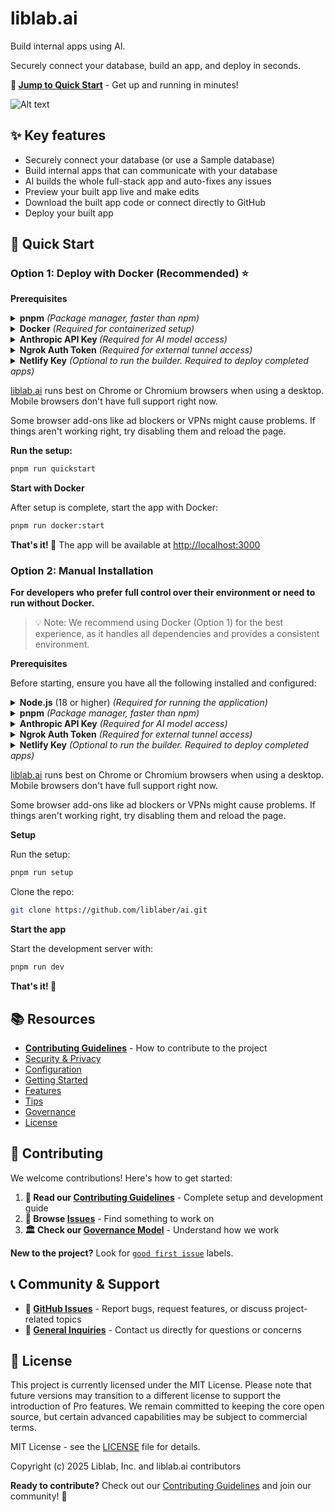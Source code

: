 # liblab.ai

Build internal apps using AI.

Securely connect your database, build an app, and deploy in seconds.

**🚀 [Jump to Quick Start](#-quick-start)** - Get up and running in minutes!

![Alt text](https://github.com/liblaber/ai/raw/main/assets/videos/liblab-ai-preview.gif)

## **✨ Key features**

- Securely connect your database (or use a Sample database)
- Build internal apps that can communicate with your database
- AI builds the whole full-stack app and auto-fixes any issues
- Preview your built app live and make edits
- Download the built app code or connect directly to GitHub
- Deploy your built app

## **🚀 Quick Start**

### **Option 1: Deploy with Docker (Recommended) ⭐**

**Prerequisites**

<details>
  <summary><b>pnpm</b> <em>(Package manager, faster than npm)</em></summary>

```bash
# Install pnpm globally
npm install -g pnpm

# Verify installation
pnpm --version
```

</details>

<details>
  <summary><b>Docker</b> <em>(Required for containerized setup)</em></summary>

Install Docker Desktop from [docker.com/get-started](https://www.docker.com/get-started/)

**Verify the Installation**

```bash
docker --version
docker-compose --version
```

</details>

<details>
  <summary><b>Anthropic API Key </b><em>(Required for AI model access)</em></summary>

<strong>Step 1: Create an Anthropic Account</strong>

1. Go to [console.anthropic.com/signup](https://console.anthropic.com/signup)
2. Create an account
3. Verify your email

<strong>Step 2: Generate an API Key</strong> 4. Go to [console.anthropic.com/settings/keys](https://console.anthropic.com/settings/keys) 5. Click "Create Key" 6. Give it a name (e.g., "liblab-ai") 7. Copy the API key (starts with `sk-ant-`)

<strong>Step 3: Save your API Key</strong>
Add this to your `.env` file during setup, but keep it handy:

```bash
ANTHROPIC_API_KEY=sk-ant-your-api-key-here
```

</details>

<details>
  <summary><b>Ngrok Auth Token</b> <em>(Required for external tunnel access)</em></summary>

<strong>Step 1: Create Ngrok Account</strong>

1. Go to [ngrok.com](https://ngrok.com/)
2. Sign up for a free account
3. Verify your email

<strong>Step 2: Get Your Auth Token</strong> 4. After logging in, go to [dashboard.ngrok.com/get-started/your-authtoken](https://dashboard.ngrok.com/get-started/your-authtoken) 5. Copy your authtoken (long alphanumeric string)

<strong>Step 3: Save Your Auth Token</strong>
Add this to your `.env` file during setup, but keep it handy:

```bash
NGROK_AUTHTOKEN=your-ngrok-authtoken-here
```

</details>

<details>
  <summary><b>Netlify Key</b> <em>(Optional to run the builder. Required to deploy completed apps)</em></summary>

<strong>Step 1: Create a Netlify account</strong>

1. Go to [netlify.com](https://netlify.com/)
2. Sign up for a free account

<strong>Step 2: Generate an auth token</strong> 3. Go to User Settings &gt; Applications &gt; New access token 4. Generate and copy your token

<strong>Step 3: Add the token to your .env file</strong>

```bash
NETLIFY_AUTH_TOKEN=your-token-here
```

Once configured, you can deploy any app you generate through liblab.ai to Netlify using the deploy option in the UI.

</details>

[liblab.ai](http://liblab.ai/) runs best on Chrome or Chromium browsers when using a desktop. Mobile browsers don't have full support right now.

Some browser add-ons like ad blockers or VPNs might cause problems. If things aren't working right, try disabling them and reload the page.

**Run the setup:**

```bash
pnpm run quickstart
```

**Start with Docker**

After setup is complete, start the app with Docker:

```bash
pnpm run docker:start
```

**That's it! 🎉** The app will be available at [http://localhost:3000](http://localhost:3000/)

### **Option 2: Manual Installation**

**For developers who prefer full control over their environment or need to run without Docker.**

> 💡 Note: We recommend using Docker (Option 1) for the best experience, as it handles all dependencies and provides a consistent environment.

**Prerequisites**

Before starting, ensure you have all the following installed and configured:

<details>
  <summary><b>Node.js</b> (18 or higher) <em>(Required for running the application)</em></summary>

<strong>Option A: Single version of Node, using Homebrew (Recommended for most users)</strong>

```bash
# Install Homebrew if you don't have it
/bin/bash -c "$(curl -fsSL https://raw.githubusercontent.com/Homebrew/install/HEAD/install.sh)"

# Install Node.js
brew install node
```

<strong>Option B: Using Node Version Manager (Recommended for developers)</strong>

```bash
# Install Homebrew if you don't have it
/bin/bash -c "$(curl -fsSL https://raw.githubusercontent.com/Homebrew/install/HEAD/install.sh)"

# Install NVM
brew install nvm

# To make the nvm command available, restart your terminal or run:
source ~/.zshrc  # or source ~/.bashrc

# Install latest stable Node.js
nvm install --lts
```

Verify Installation

```bash
node --version  # Should show v18.x.x or higher
npm --version   # Should show version number
```

</details>

<details>
  <summary><b>pnpm</b> <em>(Package manager, faster than npm)</em></summary>

```bash
# Install pnpm globally
npm install -g pnpm

# Verify installation
pnpm --version
```

</details>

<details>
  <summary><b>Anthropic API Key</b> <em>(Required for AI model access)</em></summary>

<strong>Step 1: Create an Anthropic Account</strong>

1. Go to [console.anthropic.com/signup](https://console.anthropic.com/signup)
2. Create an account
3. Verify your email

<strong>Step 2: Generate an API Key</strong> 4. Go to [console.anthropic.com/settings/keys](https://console.anthropic.com/settings/keys) 5. Click "Create Key" 6. Give it a name (e.g., "liblab-ai") 7. Copy the API key (starts with `sk-ant-`)

<strong>Step 3: Save your API Key</strong>
Add this to your `.env` file during setup, but keep it handy:

```bash
ANTHROPIC_API_KEY=sk-ant-your-api-key-here
```

</details>

<details>
  <summary><b>Ngrok Auth Token</b> <em>(Required for external tunnel access)</em></summary>

<strong>Step 1: Create Ngrok Account</strong>

1. Go to [ngrok.com](https://ngrok.com/)
2. Sign up for a free account
3. Verify your email

<strong>Step 2: Get Your Auth Token</strong> 4. After logging in, go to [dashboard.ngrok.com/get-started/your-authtoken](https://dashboard.ngrok.com/get-started/your-authtoken) 5. Copy your authtoken (long alphanumeric string)

<strong>Step 3: Save Your Auth Token</strong>
Add this to your `.env` file during setup, but keep it handy:

```bash
NGROK_AUTHTOKEN=your-ngrok-authtoken-here
```

</details>

<details>
  <summary><b>Netlify Key</b> <em>(Optional to run the builder. Required to deploy completed apps)</em></summary>

<strong>Step 1: Create a Netlify account</strong>

1. Go to [netlify.com](https://netlify.com/)
2. Sign up for a free account

<strong>Step 2: Generate an auth token</strong> 3. Go to User Settings &gt; Applications &gt; New access token 4. Generate and copy your token

<strong>Step 3: Add the token to your .env file</strong>

```bash
NETLIFY_AUTH_TOKEN=your-token-here
```

</details>

[liblab.ai](http://liblab.ai/) runs best on Chrome or Chromium browsers when using a desktop. Mobile browsers don't have full support right now.

Some browser add-ons like ad blockers or VPNs might cause problems. If things aren't working right, try disabling them and reload the page.

**Setup**

Run the setup:

```bash
pnpm run setup
```

Clone the repo:

```bash
git clone https://github.com/liblaber/ai.git
```

**Start the app**

Start the development server with:

```bash
pnpm run dev
```

**That's it! 🎉**

## **📚 Resources**

- [**Contributing Guidelines**](https://github.com/liblaber/ai/blob/main/CONTRIBUTING.md) - How to contribute to the project
- [Security & Privacy](docs/security-and-privacy.md)
- [Configuration](docs/configuration.md)
- [Getting Started](docs/getting-started.md)
- [Features](docs/features.md)
- [Tips](docs/tips.md)
- [Governance](docs/governance.md)
- [License](LICENSE)

## **🤝 Contributing**

We welcome contributions! Here's how to get started:

1. **📖 Read our [Contributing Guidelines](https://github.com/liblaber/ai/blob/main/CONTRIBUTING.md)** - Complete setup and development guide
2. **🐛 Browse [Issues](https://github.com/liblaber/ai/issues)** - Find something to work on
3. **🏛️ Check our [Governance Model](docs/governance.md)** - Understand how we work

**New to the project?** Look for [`good first issue`](https://github.com/liblaber/ai/labels/good%20first%20issue) labels.

## **📞 Community & Support**

- **🐛 [GitHub Issues](https://github.com/liblaber/ai/issues)** - Report bugs, request features, or discuss project-related topics
- **📧 [General Inquiries](mailto:contact@liblab.ai)** - Contact us directly for questions or concerns

## **📄 License**

This project is currently licensed under the MIT License. Please note that future versions may transition to a different license to support the introduction of Pro features. We remain committed to keeping the core open source, but certain advanced capabilities may be subject to commercial terms.

MIT License - see the [LICENSE](https://github.com/liblaber/ai/blob/main/LICENSE) file for details.

Copyright (c) 2025 Liblab, Inc. and liblab.ai contributors

**Ready to contribute?** Check out our [Contributing Guidelines](https://github.com/liblaber/ai/blob/main/CONTRIBUTING.md) and join our community! 🚀
